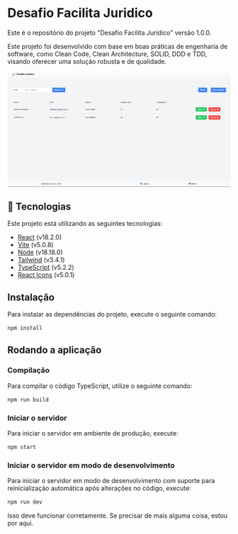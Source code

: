 # Desafio Facilita Juridico

Este é o repositório do projeto "Desafio Facilita Juridico" versão 1.0.0.

Este projeto foi desenvolvido com base em boas práticas de engenharia de software, como Clean Code, Clean Architecture, SOLID, DDD e TDD, visando oferecer uma
solução robusta e de qualidade.

![](https://raw.githubusercontent.com/edenilson-souza/desafioFaciJuri-frontend/main/image.png)

## 🚀 Tecnologias

Este projeto está utilizando as seguintes tecnologias:

-   [React](https://react.dev/) (v18.2.0)
-   [Vite](https://vitejs.dev/) (v5.0.8)
-   [Node](https://nodejs.org/en) (v18.18.0)
-   [Tailwind](https://www.npmjs.com/package/tailwindcss) (v3.4.1)
-   [TypeScript](https://www.typescriptlang.org/) (v5.2.2)
-   [React Icons](https://react-icons.github.io/react-icons/) (v5.0.1)

## Instalação

Para instalar as dependências do projeto, execute o seguinte comando:

```bash
npm install
```

## Rodando a aplicação

### Compilação

Para compilar o código TypeScript, utilize o seguinte comando:

```bash
npm run build
```

### Iniciar o servidor

Para iniciar o servidor em ambiente de produção, execute:

```bash
npm start
```

### Iniciar o servidor em modo de desenvolvimento

Para iniciar o servidor em modo de desenvolvimento com suporte para reinicialização automática após alterações no código, execute:

```bash
npm run dev
```

Isso deve funcionar corretamente. Se precisar de mais alguma coisa, estou por aqui.
